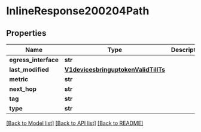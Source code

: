 # InlineResponse200204Path

## Properties
Name | Type | Description | Notes
------------ | ------------- | ------------- | -------------
**egress_interface** | **str** |  | [optional] 
**last_modified** | [**V1devicesbringuptokenValidTillTs**](V1devicesbringuptokenValidTillTs.md) |  | [optional] 
**metric** | **str** |  | [optional] 
**next_hop** | **str** |  | [optional] 
**tag** | **str** |  | [optional] 
**type** | **str** |  | [optional] 

[[Back to Model list]](../README.md#documentation-for-models) [[Back to API list]](../README.md#documentation-for-api-endpoints) [[Back to README]](../README.md)

